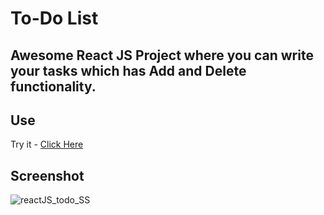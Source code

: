 # To-Do List

## Awesome React JS Project where you can write your tasks which has Add and Delete functionality.

## Use
Try it - [Click Here](https://nitish312.github.io/To-Do-List_ReactJS/)

## Screenshot
![reactJS_todo_SS](https://user-images.githubusercontent.com/94921807/222919000-255c8950-dcd0-49d3-8fb6-956de46fced2.PNG)
